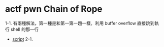 # actf pwn Chain of Rope
1-1. 有兩種解法，第一種是和第一第一題一樣，利用 buffer overflow 直接跳到執行 shell 的那一行
* [script](sol.py)
2-1.
